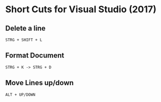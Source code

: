 Short Cuts for Visual Studio (2017)
===================================

Delete a line
-------------
	STRG + SHIFT + L
	
Format Document
---------------

	STRG + K -> STRG + D

Move Lines up/down
------------------

	ALT + UP/DOWN